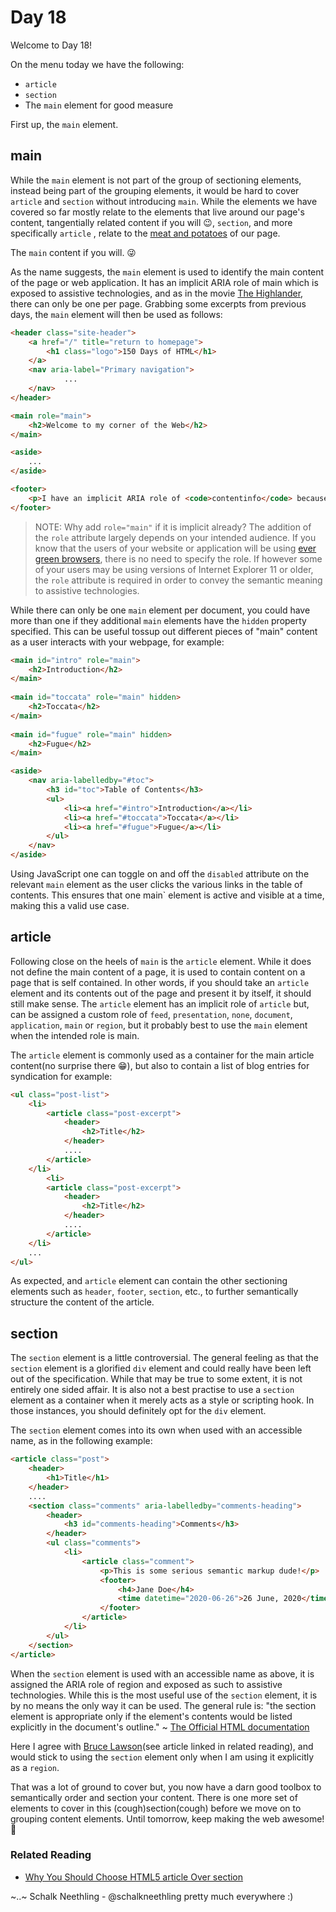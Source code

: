 # Day 18

Welcome to Day 18!

On the menu today we have the following:

* `article`
* `section`
* The `main` element for good measure

First up, the `main` element.

## main

While the `main` element is not part of the group of sectioning elements, instead being part of the grouping elements, it would be hard to cover `article` and `section` without introducing `main`. While the elements we have covered so far mostly relate to the elements that live around our page's content, tangentially related content if you will 😉, `section`, and more specifically `article` , relate to the [meat and potatoes](https://idioms.thefreedictionary.com/the+meat+and+potatoes) of our page.

The `main` content if you will. 😜

As the name suggests, the `main` element is used to identify the main content of the page or web application. It has an implicit ARIA role of main which is exposed to assistive technologies, and as in the movie [The Highlander](https://www.imdb.com/title/tt0091203/), there can only be one per page. Grabbing some excerpts from previous days, the `main` element will then be used as follows:

```html
<header class="site-header">
    <a href="/" title="return to homepage">
        <h1 class="logo">150 Days of HTML</h1>
    </a>
    <nav aria-label="Primary navigation">
			...
    </nav>
</header>

<main role="main">
	<h2>Welcome to my corner of the Web</h2>
</main>

<aside>
	...
</aside>

<footer>
	<p>I have an implicit ARIA role of <code>contentinfo</code> because my nearest ancestor is the <code>body</code> element.</p>
</footer>
```

> NOTE: Why add `role="main"` if it is implicit already? The addition of the `role` attribute largely depends on your intended audience. If you know that the users of your website or application will be using [ever green browsers](https://www.techopedia.com/definition/31094/evergreen-browser), there is no need to specify the role. If however some of your users may be using versions of Internet Explorer 11 or older, the `role` attribute is required in order to convey the semantic meaning to assistive technologies.

While there can only be one `main` element per document, you could have more than one if they additional `main` elements have the `hidden` property specified. This can be useful tossup out different pieces of "main" content as a user interacts with your webpage, for example:

```html
<main id="intro" role="main">
	<h2>Introduction</h2>
</main>
	
<main id="toccata" role="main" hidden>
	<h2>Toccata</h2>
</main>
	
<main id="fugue" role="main" hidden>
	<h2>Fugue</h2>
</main>

<aside>
	<nav aria-labelledby="#toc">
		<h3 id="toc">Table of Contents</h3>
		<ul>
			<li><a href="#intro">Introduction</a></li>
			<li><a href="#toccata">Toccata</a></li>
			<li><a href="#fugue">Fugue</a></li>
		</ul>
	</nav>
</aside>
```

Using JavaScript one can toggle on and off the `disabled` attribute on the relevant `main` element as the user clicks the various links in the table of contents. This ensures that one main` element is active and visible at a time, making this a valid use case.

## article

Following close on the heels of `main` is the `article` element. While it does not define the main content of a page, it is used to contain content on a page that is self contained. In other words, if you should take an `article` element and its contents out of the page and present it by itself, it should still make sense. The `article` element has an implicit role of `article` but, can be assigned a custom role of `feed`, `presentation`, `none`, `document`, `application`, `main` or `region`, but it probably best to use the `main` element when the intended role is main.

The `article` element is commonly used as a container for the main article content(no surprise there 😁), but also to contain a list of blog entries for syndication for example:

```html
<ul class="post-list">
	<li>
		<article class="post-excerpt">
			<header>
				<h2>Title</h2>
			</header>
			....
		</article>
	</li>
		<li>
		<article class="post-excerpt">
			<header>
				<h2>Title</h2>
			</header>
			....
		</article>
	</li>
	...
</ul>
```

As expected, and `article` element can contain the other sectioning elements such as `header`, `footer`, `section`, etc., to further semantically structure the content of the article.

## section

The `section` element is a little controversial. The general feeling as that the `section` element is a glorified `div` element and could really have been left out of the specification. While that may be true to some extent, it is not entirely one sided affair. It is also not a best practise to use a `section` element as a container when it merely acts as a style or scripting hook. In those instances, you should definitely opt for the `div` element.

The `section` element comes into its own when used with an accessible name, as in the following example:

```html
<article class="post">
	<header>
		<h1>Title</h1>
	</header>
	....
	<section class="comments" aria-labelledby="comments-heading">
		<header>
			<h3 id="comments-heading">Comments</h3>
		</header>
		<ul class="comments">
			<li>
				<article class="comment">
					<p>This is some serious semantic markup dude!</p>
					<footer>
						<h4>Jane Doe</h4>
						<time datetime="2020-06-26">26 June, 2020</time>
					</footer>
				</article>
			</li>
		</ul>
	</section>
</article>
```

When the `section` element is used with an accessible name as above, it is assigned the ARIA role of region and exposed as such to assistive technologies. While this is the most useful use of the `section` element, it is by no means the only way it can be used. The general rule is: "the section element is appropriate only if the element's contents would be listed explicitly in the document's outline." ~ [The Official HTML documentation](https://html.spec.whatwg.org/multipage/sections.html#use-div-for-wrappers)

Here I agree with [Bruce Lawson](https://twitter.com/brucel)(see article linked in related reading), and would stick to using the `section` element only when I am using it explicitly as a `region`.

That was a lot of ground to cover but, you now have a darn good toolbox to semantically order and section your content. There is one more set of elements to cover in this (cough)section(cough) before we move on to grouping content elements. Until tomorrow, keep making the web awesome! 🐒

### Related Reading

- [Why You Should Choose HTML5 article Over section](https://www.smashingmagazine.com/2020/01/html5-article-section/)

~..~
Schalk Neethling - @schalkneethling pretty much everywhere :)